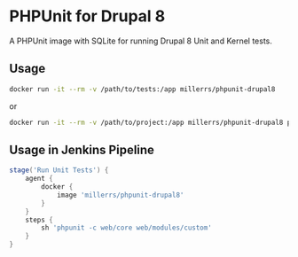 # PHPUnit for Drupal 8
A PHPUnit image with SQLite for running Drupal 8 Unit and Kernel tests.

## Usage

```bash
docker run -it --rm -v /path/to/tests:/app millerrs/phpunit-drupal8
```

or

```bash
docker run -it --rm -v /path/to/project:/app millerrs/phpunit-drupal8 phpunit -c path/to/custom/config path/to/tests
```

## Usage in Jenkins Pipeline

```groovy
stage('Run Unit Tests') {
    agent {
        docker {
            image 'millerrs/phpunit-drupal8'
        }
    }
    steps {
        sh 'phpunit -c web/core web/modules/custom'
    }
}
```